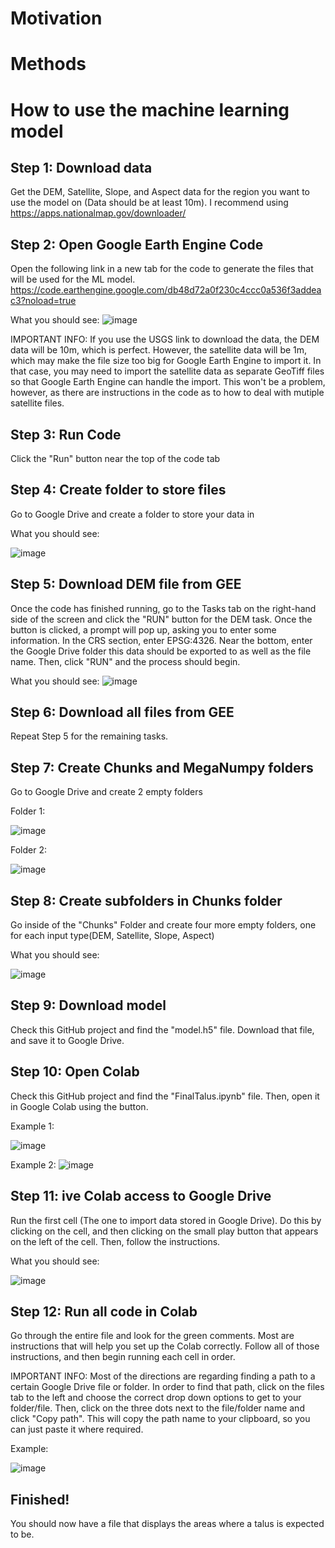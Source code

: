 # Motivation

# Methods

# How to use the machine learning model

## Step 1: Download data
Get the DEM, Satellite, Slope, and Aspect data for the region you want to use the model on (Data should be at least 10m). I recommend using https://apps.nationalmap.gov/downloader/

## Step 2: Open Google Earth Engine Code
Open the following link in a new tab for the code to generate the files that will be used for the ML model. https://code.earthengine.google.com/db48d72a0f230c4ccc0a536f3addeac3?noload=true

What you should see:
![image](https://user-images.githubusercontent.com/104661603/189474192-7d69fa3e-4f09-4da3-a9c6-9fde4da6054e.png)

IMPORTANT INFO: If you use the USGS link to download the data, the DEM data will be 10m, which is perfect. However, the satellite data will be 1m, which may make the file size too big for Google Earth Engine to import it. In that case, you may need to import the satellite data as separate GeoTiff files so that Google Earth Engine can handle the import. This won't be a problem, however, as there are instructions in the code as to how to deal with mutiple satellite files.

## Step 3: Run Code
Click the "Run" button near the top of the code tab

## Step 4: Create folder to store files
Go to Google Drive and create a folder to store your data in

What you should see:

![image](https://user-images.githubusercontent.com/104661603/189474428-b9e38c6c-bfe5-4213-b6a5-0d7601604759.png)

## Step 5: Download DEM file from GEE
Once the code has finished running, go to the Tasks tab on the right-hand side of the screen and click the "RUN" button for the DEM task. Once the button is clicked, a prompt will pop up, asking you to enter some information. In the CRS section, enter EPSG:4326. Near the bottom, enter the Google Drive folder this data should be exported to as well as the file name. Then, click "RUN" and the process should begin.

What you should see:
![image](https://user-images.githubusercontent.com/104661603/189474466-6e160ff6-d078-43e7-9cb4-39313002398b.png)

## Step 6: Download all files from GEE
Repeat Step 5 for the remaining tasks.

## Step 7: Create Chunks and MegaNumpy folders
Go to Google Drive and create 2 empty folders

Folder 1:

![image](https://user-images.githubusercontent.com/104661603/189474599-c58b5149-e2c1-44cb-b671-03403ab1be8d.png)


Folder 2:

![image](https://user-images.githubusercontent.com/104661603/189474606-999cf6c4-cb7d-48b7-8493-417c26b80f07.png)

## Step 8: Create subfolders in Chunks folder
Go inside of the "Chunks" Folder and create four more empty folders, one for each input type(DEM, Satellite, Slope, Aspect)

What you should see:

![image](https://user-images.githubusercontent.com/104661603/189474730-fbf0e2f3-7553-46d7-bb6f-7da8e4498e50.png)

## Step 9: Download model
Check this GitHub project and find the "model.h5" file. Download that file, and save it to Google Drive.

## Step 10: Open Colab
Check this GitHub project and find the "FinalTalus.ipynb" file. Then, open it in Google Colab using the button.

Example 1:

![image](https://user-images.githubusercontent.com/104661603/189475166-ef1424a3-53a6-420d-9def-8dde339c801a.png)


Example 2:
![image](https://user-images.githubusercontent.com/104661603/189474895-3c889c88-8d9d-4a8d-aa44-85d6f8a4d9b5.png)

## Step 11: ive Colab access to Google Drive
Run the first cell (The one to import data stored in Google Drive). Do this by clicking on the cell, and then clicking on the small play button that appears on the left of the cell. Then, follow the instructions.

What you should see:

![image](https://user-images.githubusercontent.com/104661603/189475018-9116b243-3376-4b11-b9ea-df9f71c673ad.png)

## 

## Step 12: Run all code in Colab
Go through the entire file and look for the green comments. Most are instructions that will help you set up the Colab correctly. Follow all of those instructions, and then begin running each cell in order.

IMPORTANT INFO: Most of the directions are regarding finding a path to a certain Google Drive file or folder. In order to find that path, click on the files tab to the left and choose the correct drop down options to get to your folder/file. Then, click on the three dots next to the file/folder name and click "Copy path". This will copy the path name to your clipboard, so you can just paste it where required.

Example:

![image](https://user-images.githubusercontent.com/104661603/189475378-23281fc5-7a90-4041-9fda-f96988d0aeb4.png)

## Finished!
You should now have a file that displays the areas where a talus is expected to be.
